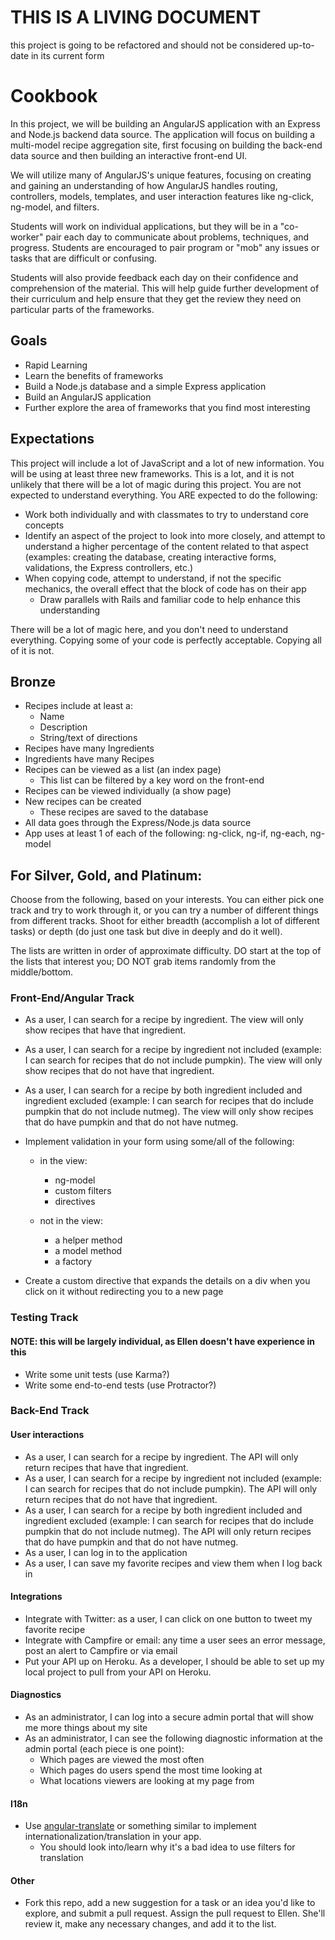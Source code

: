 # THIS IS A LIVING DOCUMENT
this project is going to be refactored and should not be considered up-to-date in its current form

# Cookbook

In this project, we will be building an AngularJS application with an Express 
and Node.js backend data source. The application will focus on building a 
multi-model recipe aggregation site, first focusing on building the back-end 
data source and then building an interactive front-end UI.

We will utilize many of AngularJS's unique features, focusing on creating
and gaining an understanding of how AngularJS handles routing, controllers, 
models, templates, and user interaction features like ng-click, ng-model,
and filters.

Students will work on individual applications, but they will be in a "co-worker" 
pair each day to communicate about problems, techniques, and progress. Students 
are encouraged to pair program or "mob" any issues or tasks that are difficult 
or confusing.

Students will also provide feedback each day on their confidence and comprehension 
of the material. This will help guide further development of their curriculum 
and help ensure that they get the review they need on particular parts of the 
frameworks.

## Goals

- Rapid Learning
- Learn the benefits of frameworks
- Build a Node.js database and a simple Express application
- Build an AngularJS application
- Further explore the area of frameworks that you find most interesting

## Expectations

This project will include a lot of JavaScript and a lot of new information. You will
be using at least three new frameworks. This is a lot, and it is not unlikely that
there will be a lot of magic during this project. You are not expected to understand
everything. You ARE expected to do the following:

- Work both individually and with classmates to try to understand core concepts
- Identify an aspect of the project to look into more closely, and attempt to understand
a higher percentage of the content related to that aspect (examples: creating the database,
creating interactive forms, validations, the Express controllers, etc.)
- When copying code, attempt to understand, if not the specific mechanics, the overall
effect that the block of code has on their app
    - Draw parallels with Rails and familiar code to help enhance this understanding

There will be a lot of magic here, and you don't need to understand everything. Copying
some of your code is perfectly acceptable. Copying all of it is not.

## Bronze

- Recipes include at least a:
    - Name
    - Description
    - String/text of directions
- Recipes have many Ingredients
- Ingredients have many Recipes
- Recipes can be viewed as a list (an index page)
    - This list can be filtered by a key word on the front-end
- Recipes can be viewed individually (a show page)
- New recipes can be created
    - These recipes are saved to the database
- All data goes through the Express/Node.js data source
- App uses at least 1 of each of the following: ng-click, ng-if, ng-each, ng-model

## For Silver, Gold, and Platinum:
Choose from the following, based on your interests. You can either pick one track
and try to work through it, or you can try a number of different things from different
tracks. Shoot for either breadth (accomplish a lot of different tasks) or depth 
(do just one task but dive in deeply and do it well).

The lists are written in order of approximate difficulty. DO start at the top
of the lists that interest you; DO NOT grab items randomly from the middle/bottom.

### Front-End/Angular Track
- As a user, I can search for a recipe by ingredient. The view will only show 
recipes that have that ingredient.
- As a user, I can search for a recipe by ingredient not included (example: I can
search for recipes that do not include pumpkin). The view will only show recipes
that do not have that ingredient.
- As a user, I can search for a recipe by both ingredient included and ingredient
excluded (example: I can search for recipes that do include pumpkin that do not
include nutmeg). The view will only show recipes that do have pumpkin and that do
not have nutmeg.

- Implement validation in your form using some/all of the following:
    - in the view:
        - ng-model
        - custom filters
        - directives

    - not in the view:
        - a helper method
        - a model method
        - a factory

- Create a custom <accordion> directive that expands the details on a div when 
you click on it without redirecting you to a new page

### Testing Track
#### NOTE: this will be largely individual, as Ellen doesn't have experience in this
- Write some unit tests (use Karma?)
- Write some end-to-end tests (use Protractor?)

### Back-End Track

#### User interactions
- As a user, I can search for a recipe by ingredient. The API will only return 
recipes that have that ingredient.
- As a user, I can search for a recipe by ingredient not included (example: I can
search for recipes that do not include pumpkin). The API will only return recipes
that do not have that ingredient.
- As a user, I can search for a recipe by both ingredient included and ingredient
excluded (example: I can search for recipes that do include pumpkin that do not
include nutmeg). The API will only return recipes that do have pumpkin and that do
not have nutmeg.
- As a user, I can log in to the application
- As a user, I can save my favorite recipes and view them when I log back in

#### Integrations
- Integrate with Twitter: as a user, I can click on one button to tweet my 
favorite recipe
- Integrate with Campfire or email: any time a user sees an error message, 
post an alert to Campfire or via email
- Put your API up on Heroku. As a developer, I should be able to set up my 
local project to pull from your API on Heroku.

#### Diagnostics
- As an administrator, I can log into a secure admin portal that will show me 
more things about my site
- As an administrator, I can see the following diagnostic information at the 
admin portal (each piece is one point):
    - Which pages are viewed the most often
    - Which pages do users spend the most time looking at
    - What locations viewers are looking at my page from

#### I18n
- Use [angular-translate](https://github.com/angular-translate/angular-translate)
or something similar to implement internationalization/translation in your app.
    - You should look into/learn why it's a bad idea to use filters for translation

#### Other
- Fork this repo, add a new suggestion for a task or an idea you'd like to explore,
and submit a pull request. Assign the pull request to Ellen. She'll review it, make
any necessary changes, and add it to the list.